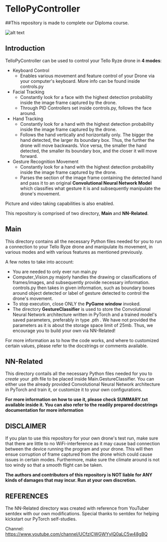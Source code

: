 # TelloPyController

##This repository is made to complete our Diploma course.

![alt text](https://www.newegg.com/insider/wp-content/uploads/2018/03/DJI-Tello-03257-1-1024x576.jpg)

## Introduction
TelloPyController can be used to control your Tello Ryze drone in **4 modes**:

* Keyboard Control
  - Enables various movement and feature control of your Drone via your computer's keyboard. More info can be found inside controls.py
* Facial Tracking
  - Constantly look for a face with the highest detection probability inside the image frame captured by the drone.
  - Through PID Controllers set inside controls.py, follows the face around.
* Hand Tracking
  - Constantly look for a hand with the highest detection probability inside the image frame captured by the drone.
  - Follows the hand vertically and horizontally only. The bigger the hand detected, the larger its boundary box. Thus, the further the drone will move backwards. Vice versa, the smaller the hand detected, the smaller its boundary box, and the closer it will move forward.
* Gesture Recognition Movement
  -  Constantly look for a hand with the highest detection probability inside the image frame captured by the drone.
  -  Parses the section of the image frame containing the detected hand and pass it to an original **Convolutional Neural Network Model** which classifies what gesture it is and subsequently manipulate the drone's movement.

Picture and video taking capabilities is also enabled.

This repository is comprised of two directory, **Main** and **NN-Related**.

## Main
This directory contains all the necessary Python files needed for you to run a connection to your Tello Ryze drone and manipulate its movement, in various modes and with various features as mentioned previously.

A few notes to take into account:

* You are needed to only ever run main.py
* Computer_Vision.py majorly handles the drawing or classifications of frames/images, and subsequently provide necessary information. controls.py then takes in given information, such as boundary boxes around object detected or label of gesture detected to control the drone's movement. 
* To stop execution, close ONLY the **PyGame window** invoked.
* The directory **GestureClassifier** is used to store the Convolutional Neural Network architecture written in PyTorch and a trained model's saved parameters, preferably in type .pth . We have not provided the parameters as it is about the storage space limit of 25mb. Thus, we encourage you to build your own via NN-Related!

For more information as to how the code works, and where to customized certain values, please refer to the docstrings or comments available.

## NN-Related
This directory contails all the necessary Python files needed for you to *create* your .pth file to be placed inside Main.GestureClassifier. You can either use the already provided Convolutional Neural Network architecture in PyTorch and train it, or customize it to your own configurations.

**For more information on how to use it, please check SUMMARY.txt available inside it. You can also refer to the readily prepared docstrings documentation for more information**

## DISCLAIMER
If you plan to use this repository for your own drone's test run, make sure that there are little to no WiFi-interference as it may cause bad connection between the device running the program and your drone. This will then ensue corruption of frame captured from the drone which could cause issues in certain modes. Furthermore, make sure the climate around is not too windy so that a smooth flight can be taken.

**The authors and contributors of this repository is NOT liable for ANY kinds of damages that may incur. Run at your own discretion.**

## REFERENCES
The NN-Related directory was created with reference from YouTuber sentdex with our own modifications. Special thanks to sentdex for helping kickstart our PyTorch self-studies.

Channel: https://www.youtube.com/channel/UCfzlCWGWYyIQ0aLC5w48gBQ
